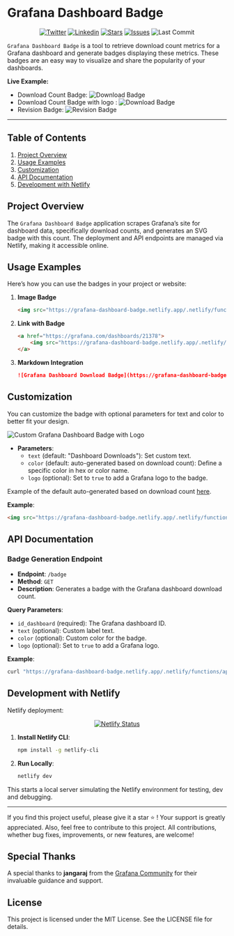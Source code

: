 # Grafana Dashboard Badge

<p align="center">
    <a href="https://twitter.com/cz_antoine"><img alt="Twitter" src="https://img.shields.io/twitter/follow/cz_antoine?style=social"></a>
    <a href="https://www.linkedin.com/in/antoine-cichowicz-837575b1"><img alt="Linkedin" src="https://img.shields.io/badge/-Antoine-blue?style=flat-square&logo=Linkedin&logoColor=white"></a>
    <a href="https://github.com/czantoine/Grafana-Dashboard-Badge"><img alt="Stars" src="https://img.shields.io/github/stars/czantoine/Grafana-Dashboard-Badge"></a>
    <a href="https://github.com/czantoine/Grafana-Dashboard-Badge"><img alt="Issues" src="https://img.shields.io/github/issues/czantoine/Grafana-Dashboard-Badge"></a>
    <img alt="Last Commit" src="https://img.shields.io/github/last-commit/czantoine/Grafana-Dashboard-Badge">
</p>

`Grafana Dashboard Badge` is a tool to retrieve download count metrics for a Grafana dashboard and generate badges displaying these metrics. These badges are an easy way to visualize and share the popularity of your dashboards.

**Live Example:**
- Download Count Badge: ![Download Badge](https://grafana-dashboard-badge.netlify.app/.netlify/functions/api/badge?id_dashboard=21378)
- Download Count Badge with logo : ![Download Badge](https://grafana-dashboard-badge.netlify.app/.netlify/functions/api/badge?id_dashboard=21378&logo=true)
- Revision Badge: ![Revision Badge](https://grafana-dashboard-badge.netlify.app/.netlify/functions/api/revision-badge?id_dashboard=21378)

---

## Table of Contents

1. [Project Overview](#project-overview)
2. [Usage Examples](#usage-examples)
3. [Customization](#customization)
4. [API Documentation](#api-documentation)
5. [Development with Netlify](#development-with-netlify)

## Project Overview

The `Grafana Dashboard Badge` application scrapes Grafana’s site for dashboard data, specifically download counts, and generates an SVG badge with this count. The deployment and API endpoints are managed via Netlify, making it accessible online.

## Usage Examples

Here’s how you can use the badges in your project or website:

1. **Image Badge**

    ```html
    <img src="https://grafana-dashboard-badge.netlify.app/.netlify/functions/api/badge?id_dashboard=21378" alt="Grafana Dashboard Download Badge">
    ```

2. **Link with Badge**

    ```html
    <a href="https://grafana.com/dashboards/21378">
        <img src="https://grafana-dashboard-badge.netlify.app/.netlify/functions/api/badge?id_dashboard=21378" alt="Grafana Dashboard Download Badge">
    </a>
    ```

3. **Markdown Integration**

    ```markdown
    ![Grafana Dashboard Download Badge](https://grafana-dashboard-badge.netlify.app/.netlify/functions/api/badge?id_dashboard=21378)
    ```

## Customization

You can customize the badge with optional parameters for text and color to better fit your design.

![Custom Grafana Dashboard Badge with Logo](https://grafana-dashboard-badge.netlify.app/.netlify/functions/api/badge?id_dashboard=21378&text=My%20Custom%20Badge&color=blue&logo=true)

- **Parameters**:
    - `text` (default: "Dashboard Downloads"): Set custom text.
    - `color` (default: auto-generated based on download count): Define a specific color in hex or color name.
    - `logo` (optional): Set to `true` to add a Grafana logo to the badge.

Example of the default auto-generated based on download count [here](ColorScheme.md).

**Example**:

```html
<img src="https://grafana-dashboard-badge.netlify.app/.netlify/functions/api/badge?id_dashboard=21378&text=Popularity&color=blue&logo=true" alt="Custom Grafana Badge">
```

## API Documentation

### Badge Generation Endpoint

- **Endpoint**: `/badge`
- **Method**: `GET`
- **Description**: Generates a badge with the Grafana dashboard download count.

**Query Parameters**:
- `id_dashboard` (required): The Grafana dashboard ID.
- `text` (optional): Custom label text.
- `color` (optional): Custom color for the badge.
- `logo` (optional): Set to `true` to add a Grafana logo.

**Example**:

```bash
curl "https://grafana-dashboard-badge.netlify.app/.netlify/functions/api/badge?id_dashboard=21378&text=Downloads&color=green&logo=true"
```

## Development with Netlify

Netlify deployment:

<p align="center">
  <a href="https://app.netlify.com/sites/grafana-dashboard-badge/deploys">
    <img src="https://api.netlify.com/api/v1/badges/fdafb19b-c8b7-4ce8-87ba-3502793c3d55/deploy-status" alt="Netlify Status">
  </a>
</p>

1. **Install Netlify CLI**:
    ```bash
    npm install -g netlify-cli
    ```

2. **Run Locally**:
    ```bash
    netlify dev
    ```

This starts a local server simulating the Netlify environment for testing, dev and debugging.

---

If you find this project useful, please give it a star ⭐️ ! Your support is greatly appreciated. Also, feel free to contribute to this project. All contributions, whether bug fixes, improvements, or new features, are welcome!

## Special Thanks

A special thanks to **jangaraj** from the [Grafana Community](https://community.grafana.com/u/jangaraj/summary) for their invaluable guidance and support.

## License

This project is licensed under the MIT License. See the LICENSE file for details.